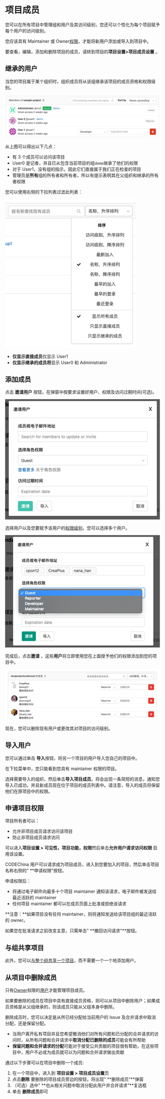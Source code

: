 # 项目成员[](#member "Permalink")

您可以在所有项目中管理组和用户及其访问级别，您还可以个性化为每个项目赋予每个用户的访问级别。

您应该具有 Maintainer 或 Owner[权限](/docs/user/permissions)，才能将新用户添加或导入到项目中。

要查看，编辑，添加和删除项目的成员，请转到项目的**项目设置>项目成员设置** 。

## 继承的用户[](#inherited-membership "Permalink")

当您的项目属于某个组织时，组织成员将从该组继承该项目的成员资格和权限级别。

[![Project members page](/docs/img/project_members.png)](/docs/img/project_members.png)

从上图可以得出以下几点：

*   有 3 个成员可以访问该项目
*   User0 是记者，并且已从包含当前项目的组`demo`继承了他们的权限
*   对于 User1，没有组的指示，因此它们直接属于我们正在检查的项目
*   管理员是**所有**组的所有者和所有者，所以有提示表明其在父组织和继承的所有者权限

您可以使用右侧的下拉列表过滤此列表：

[![Project members filter](/docs/img/project_members_filter_v12_6.png)](/docs/img/project_members_filter_v12_6.png)

*   **仅显示直接成员**仅显示 User1
*   **仅显示继承的成员将**显示 User0 和 Administrator

## 添加成员[](#add-a-user "Permalink")

点击 **邀请用户** 按钮，在弹窗中按要求设置好用户、权限及访问过期时间(可选)。

[![Search for people](/docs/img/add_user_search_people.png)](/docs/img/add_user_search_people.png)

选择用户以及您要赋予该用户的[权限级别](/docs/user/permissions)，您可以选择多个用户。

[![Give user permissions](/docs/img/add_user_give_permissions.png)](/docs/img/add_user_give_permissions.png)

完成后，点击**邀请** ，这些**用户**将立即使用您在上面授予他们的权限添加到您的项目中。

[![List members](/docs/img/add_user_list_members.png)](/docs/img/add_user_list_members.png)

现在，您可以删除现有用户或更改其对项目的访问级别。

## 导入用户[](#import-users-from-another-project "Permalink")

您可以通过单击 **导入**按钮，将另一个项目的用户导入您自己的项目中。

在下拉菜单中，您只能看到您具有 maintainer 权限的项目。

选择需要导入的组织，然后单击**导入项目成员**，将会出现一条简短的消息，通知您导入已成功，并且新成员现在位于项目的成员列表中。请注意，导入的成员将保留他们在原项目中的权限。

## 申请项目权限[](#project-membership-and-requesting-access "Permalink")

项目所有者可以：

*   允许非项目成员请求访问该项目
*   防止非项目成员请求访问

可以进入**项目设置 > 可见性，项目功能，权限**然后单击**允许用户请求访问权限** 启用该设置。

CODEChina 用户可以请求成为项目成员，进入到您要加入的项目，然后单击项目名称右侧的" **申请权限"按钮。

申请权限后：

*   将通过电子邮件向最多十个项目 maintainer 通知该请求，电子邮件被发送给最近活跃的 maintainer
*   任何项目 maintainer 都可以在成员页面上批准或拒绝该请求

**注意：**如果项目没有任何 maintainer，则将通知发送给该项目组的最近活跃的 owner。

如果您在批准请求之前改变主意，只需单击" **撤回访问请求"**按钮。

## 与组共享项目[](#share-project-with-group "Permalink")

此外，您可以[与整个组共享一个项目](/docs/user/project/member/share)，而不需要一个一个地添加用户。

## 从项目中删除成员[](#remove-a-member-from-the-project "Permalink")

只有[Owner](/docs/user/permissions#group-members-permissions)权限的[用户](/docs/user/permissions#group-members-permissions)才能管理项目成员。

如果要删除的成员在项目中具有直接成员资格，则可以从项目中删除用户；如果成员资格是从父组继承的，则该成员只能从父组本身中删除。

删除成员时，您可以决定是从所已经分配给当前用户的 Issue 及合并请求中取消分配，还是保留分配。

*   当用户离开私有项目并且您希望撤消他们对所有问题和已分配的合并请求的访问时，从所有问题和合并请求中**取消分配已删除的成员**可能会有所帮助
*   **保留问题和合并请求的分配**可能对于接受公共贡献的项目很有帮助，在这些项目中，用户不必成为成员就可以为问题和合并请求做出贡献

通过以下步骤可以在项目中删除一个成员:

1.  在一个项目中，进入到 **项目设置 > 项目成员设置**页
2.  点击**删除** 要删除的项目成员旁边的按钮，将出现" **删除成员"**弹窗
3.  （可选）选中" **也从相关问题中取消分配此用户并合并请求"**复选框
4.  单击 **删除成员**即可